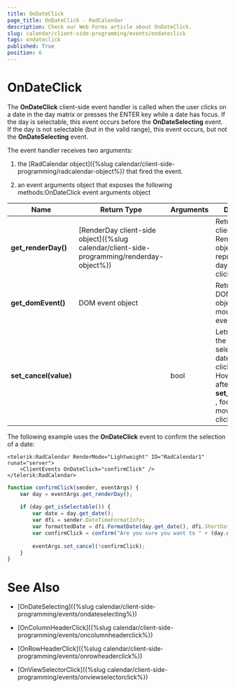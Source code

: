 ```yaml
---
title: OnDateClick
page_title: OnDateClick - RadCalendar
description: Check our Web Forms article about OnDateClick.
slug: calendar/client-side-programming/events/ondateclick
tags: ondateclick
published: True
position: 6
---
```


# OnDateClick



The **OnDateClick** client-side event handler is called when the user clicks on a date in the day matrix or presses the ENTER key while a date has focus. If the day is selectable, this event occurs before the **OnDateSelecting** event. If the day is not selectable (but in the valid range), this event occurs, but not the **OnDateSelecting** event.


The event handler receives two arguments:

1. the [RadCalendar object]({%slug calendar/client-side-programming/radcalendar-object%}) that fired the event.

1. an event arguments object that exposes the following methods:OnDateClick event arguments object


| Name | Return Type | Arguments | Description |
| ------ | ------ | ------ | ------ |
| **get_renderDay()** |[RenderDay client-side object]({%slug calendar/client-side-programming/renderday-object%})||Returns the client-side RenderDay object that represents the day that was just clicked.|
| **get_domEvent()** |DOM event object||Returns the DOM event object for the mouse click event.|
| **set_cancel(value)** ||bool|Lets you prevent the click from selecting the date that is clicked. However, even after calling **set_cancel(true)** , focus still moves to the clicked date.|

The following example uses the **OnDateClick** event to confirm the selection of a date:

````ASPNET
<telerik:RadCalendar RenderMode="Lightweight" ID="RadCalendar1" runat="server">
    <ClientEvents OnDateClick="confirmClick" />
</telerik:RadCalendar>		
````
````JavaScript
function confirmClick(sender, eventArgs) {
	var day = eventArgs.get_renderDay();
	
	if (day.get_isSelectable()) {
		var date = day.get_date();
		var dfi = sender.DateTimeFormatInfo;
		var formattedDate = dfi.FormatDate(day.get_date(), dfi.ShortDatePattern);
		var confirmClick = confirm("Are you sure you want to " + (day.get_isSelected() ? "unselect " : "select ") + formattedDate + "?");
		
		eventArgs.set_cancel(!confirmClick);
	}
}
````


# See Also

 * [OnDateSelecting]({%slug calendar/client-side-programming/events/ondateselecting%})

 * [OnColumnHeaderClick]({%slug calendar/client-side-programming/events/oncolumnheaderclick%})

 * [OnRowHeaderClick]({%slug calendar/client-side-programming/events/onrowheaderclick%})

 * [OnViewSelectorClick]({%slug calendar/client-side-programming/events/onviewselectorclick%})
